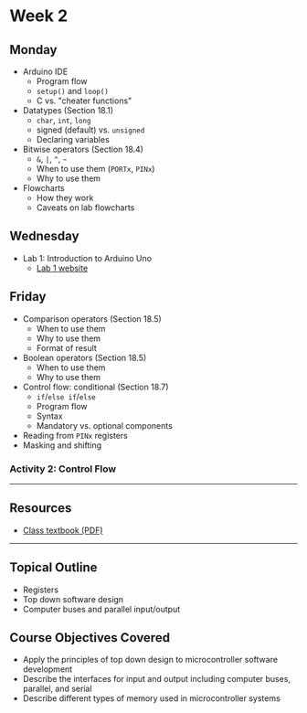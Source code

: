 # Week 2

## Monday
- Arduino IDE
  - Program flow
  - `setup()` and `loop()`
  - C vs. "cheater functions"
- Datatypes (Section 18.1)
  - `char`, `int`, `long`
  - signed (default) vs. `unsigned`
  - Declaring variables
- Bitwise operators (Section 18.4)
  - `&`, `|`, `^`, `~`
  - When to use them (`PORTx`, `PINx`)
  - Why to use them
- Flowcharts
  - How they work
  - Caveats on lab flowcharts

## Wednesday
- Lab 1: Introduction to Arduino Uno
  - [Lab 1 website](https://doctor-pasquale.com/microcontrollers-lab-1/)

## Friday
- Comparison operators (Section 18.5)
  - When to use them
  - Why to use them
  - Format of result
- Boolean operators (Section 18.5)
  - When to use them
  - Why to use them
- Control flow: conditional (Section 18.7)
  - `if`/`else if`/`else`
  - Program flow
  - Syntax
  - Mandatory vs. optional components
- Reading from `PINx` registers
- Masking and shifting

### Activity 2: Control Flow

---

## Resources
- [Class textbook (PDF)](https://doctor-pasquale.com/wp-content/uploads/2021/02/The-Yellow-Book.pdf)

---

## Topical Outline
- Registers
- Top down software design
- Computer buses and parallel input/output

## Course Objectives Covered
- Apply the principles of top down design to microcontroller software development
- Describe the interfaces for input and output including computer buses, parallel, and serial
- Describe different types of memory used in microcontroller systems
